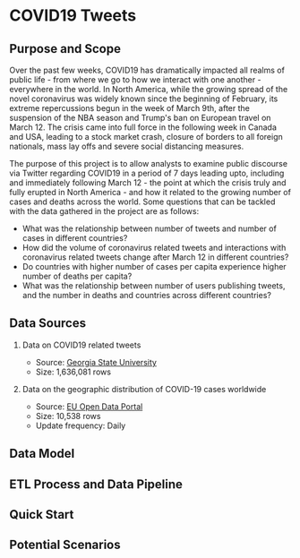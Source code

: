 # COVID19 Tweets

## Purpose and Scope

Over the past few weeks, COVID19 has dramatically impacted all realms of public life - from where we go to how we interact with one another - everywhere in the world. In North America, while the growing spread of the novel coronavirus was widely known since the beginning of February, its extreme repercussions begun in the week of March 9th, after the suspension of the NBA season and Trump's ban on European travel on March 12. The crisis came into full force in the following week in Canada and USA, leading to a stock market crash, closure of borders to all foreign nationals, mass lay offs and severe social distancing measures. 

The purpose of this project is to allow analysts to examine public discourse via Twitter regarding COVID19 in a period of 7 days leading upto, including and immediately following March 12 - the point at which the crisis truly and fully erupted in North America - and how it related to the growing number of cases and deaths across the world. Some questions that can be tackled with the data gathered in the project are as follows:

* What was the relationship between number of tweets and number of cases in different countries?
* How did the volume of coronavirus related tweets and interactions with coronavirus related tweets change after March 12 in different countries? 
* Do countries with higher number of cases per capita experience higher number of deaths per capita? 
* What was the relationship between number of users publishing tweets, and the number in deaths and countries across different countries?

## Data Sources

1. Data on COVID19 related tweets 
    - Source: [Georgia State University](https://zenodo.org/record/3749360#.XpSyuS0ZPfY)
    - Size: 1,636,081 rows

2. Data on the geographic distribution of COVID-19 cases worldwide
    - Source: [EU Open Data Portal](https://data.europa.eu/euodp/en/data/dataset/covid-19-coronavirus-data/resource/55e8f966-d5c8-438e-85bc-c7a5a26f4863)
    - Size: 10,538 rows
    - Update frequency: Daily 

## Data Model

## ETL Process and Data Pipeline

## Quick Start

## Potential Scenarios
